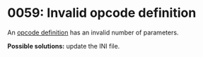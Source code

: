 # 0059: Invalid opcode definition

An [opcode definition](../../edit-modes/opcodes-list-scm.ini.md) has an invalid number of parameters.

**Possible solutions:** update the INI file.


